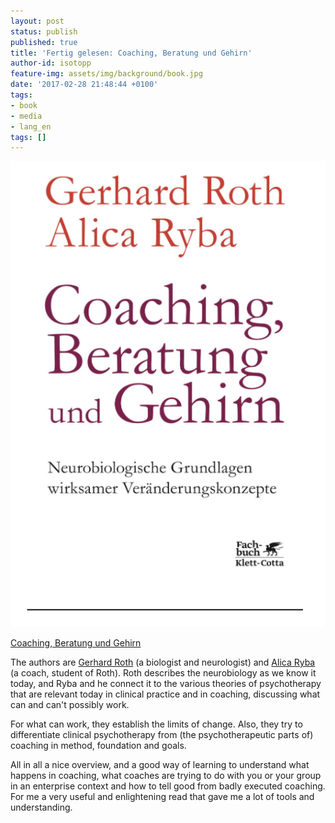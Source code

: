 ```yaml
---
layout: post
status: publish
published: true
title: 'Fertig gelesen: Coaching, Beratung und Gehirn'
author-id: isotopp
feature-img: assets/img/background/book.jpg
date: '2017-02-28 21:48:44 +0100'
tags:
- book
- media
- lang_en
tags: []
---
```


[![](/uploads/2017/02/Screen-Shot-2017-02-28-at-21.39.31.png)](https://www.amazon.de/Coaching-Beratung-Gehirn-Neurobiologische-Ver-nderungskonzepte-ebook/dp/B01F3AVX98/)

[Coaching, Beratung und Gehirn](https://www.amazon.de/Coaching-Beratung-Gehirn-Neurobiologische-Ver-nderungskonzepte-ebook/dp/B01F3AVX98/)

The authors are [Gerhard Roth](https://de.wikipedia.org/wiki/Gerhard_Roth_(Biologe)) 
(a biologist and neurologist) and [Alica Ryba](http://www.aryba.de/profil.html) (a coach,
student of Roth). Roth describes the neurobiology as we know it today, and
Ryba and he connect it to the various theories of psychotherapy that are
relevant today in clinical practice and in coaching, discussing what can and
can't possibly work.

For what can work, they establish the limits of change. Also, they try to
differentiate clinical psychotherapy from (the psychotherapeutic parts of)
coaching in method, foundation and goals.

All in all a nice overview, and a good way of learning to understand what
happens in coaching, what coaches are trying to do with you or your group in
an enterprise context and how to tell good from badly executed coaching. For
me a very useful and enlightening read that gave me a lot of tools and
understanding. 
